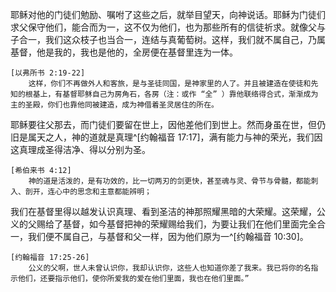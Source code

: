 耶稣对他的门徒们勉励、嘱咐了这些之后，就举目望天，向神说话。耶稣为门徒们求父保守他们，能合而为一，这不仅为他们，也为那些所有的信徒祈求。就像父与子合一，我们这众枝子也当合一，连结与真葡萄树。这样，我们就不属自己，乃属基督，他是我的，我也是他的，全房便在基督里连为一体。

    [以弗所书 2:19-22]
        这样，你们不再做外人和客旅，是与圣徒同国，是神家里的人了。并且被建造在使徒和先知的根基上，有基督耶稣自己为房角石，各房（注：或作 “全” ）靠他联络得合式，渐渐成为主的圣殿，你们也靠他同被建造，成为神借着圣灵居住的所在。

耶稣要往父那去，而门徒们要留在世上，因他差他们到世上。然而身虽在世，但仍旧是属天之人，神的道就是真理^[约翰福音 17:17]，满有能力与神的荣光，我们因这真理成圣得洁净、得以分别为圣。

    [希伯来书 4:12]
        神的道是活泼的，是有功效的，比一切两刃的剑更快，甚至魂与灵、骨节与骨髓，都能刺入、剖开，连心中的思念和主意都能辨明；

我们在基督里得以越发认识真理、看到圣洁的神那照耀黑暗的大荣耀。这荣耀，公义的父赐给了基督，如今基督把神的荣耀赐给我们，为要让我们在他们里面完全合一，我们便不属自己，与基督和父一样，因为他们原为一^[约翰福音 10:30]。

    [约翰福音 17:25-26]
        公义的父啊，世人未曾认识你，我却认识你，这些人也知道你差了我来。我已将你的名指示他们，还要指示他们，使你所爱我的爱在他们里面，我也在他们里面。”
